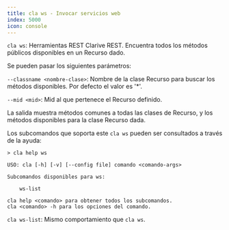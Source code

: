 ```yaml
---
title: cla ws - Invocar servicios web
index: 5000
icon: console
---
```


`cla ws`: Herramientas REST Clarive REST. Encuentra todos los métodos públicos disponibles en un Recurso dado.

Se pueden pasar los siguientes parámetros:

`--classname <nombre-clase>`: Nombre de la clase Recurso para buscar los métodos disponibles. Por defecto el valor es
'\*'.

`--mid <mid>`: Mid al que pertenece el Recurso definido.

La salida muestra métodos comunes a todas las clases de Recurso, y los métodos disponibles para la clase Recurso dada.

Los subcomandos que soporta este `cla ws` pueden ser consultados a través de la ayuda:

    > cla help ws

    USO: cla [-h] [-v] [--config file] comando <comando-args>

    Subcomandos disponibles para ws:

        ws-list

    cla help <comando> para obtener todos los subcomandos.
    cla <comando> -h para los opciones del comando.

`cla ws-list`: Mismo comportamiento que `cla ws`.
